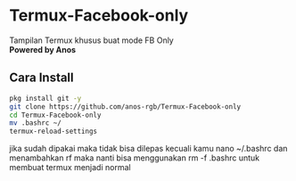 # Termux-Facebook-only
Tampilan Termux khusus buat mode FB Only  
**Powered by Anos**

## Cara Install
```bash
pkg install git -y
git clone https://github.com/anos-rgb/Termux-Facebook-only
cd Termux-Facebook-only
mv .bashrc ~/
termux-reload-settings
```

jika sudah dipakai maka tidak bisa dilepas kecuali kamu nano ~/.bashrc dan menambahkan rf maka nanti bisa menggunakan rm -f .bashrc untuk membuat termux menjadi normal
